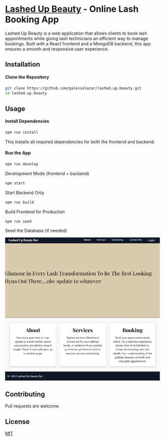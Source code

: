 # [Lashed Up Beauty](https://lashed-up-beauty.onrender.com)  - Online Lash Booking App

Lashed Up Beauty is a web application that allows clients to book lash appointments while giving lash technicians an efficient way to manage bookings. Built with a React frontend and a MongoDB backend, this app ensures a smooth and responsive user experience.

## Installation
#### Clone the Repository

```bash
git clone https://github.com/galessalazar/lashed.up.beauty.git
cd lashed.up.beauty
```
## Usage

#### Install Dependencies

```bash
npm run install
```
This installs all required dependencies for both the frontend and backend.

#### Run the App
```bash
npm run develop
```
Development Mode (frontend + backend)
```bash
npm start
```
Start Backend Only
```bash
npm run build
```
Build Frontend for Production
```bash
npm run seed
```
Seed the Database (if needed)

![Alt text](client/public/images/Lashed_Up_Beauty.png)

## Contributing

Pull requests are welcome. 

## License

[MIT](https://choosealicense.com/licenses/mit/)